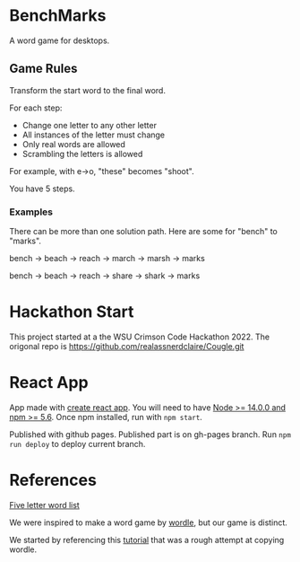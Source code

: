 # BenchMarks

A word game for desktops. 

## Game Rules
Transform the start word to the final word.

For each step:
* Change one letter to any other letter
* All instances of the letter must change
* Only real words are allowed
* Scrambling the letters is allowed

For example, with e->o, "these" becomes "shoot".     
 
You have 5 steps.

### Examples
There can be more than one solution path. Here are some for "bench" to "marks".

bench -> beach -> reach -> march -> marsh -> marks

bench -> beach -> reach -> share -> shark -> marks
# Hackathon Start
This project started at a the WSU Crimson Code Hackathon 2022.
The origonal repo is https://github.com/realassnerdclaire/Cougle.git

# React App
App made with [create react app](https://create-react-app.dev/).  You will need to have [Node >= 14.0.0 and npm >= 5.6](https://nodejs.org/en/). Once npm installed, run with `npm start`.

Published with github pages. Published part is on gh-pages branch. Run `npm run deploy` to deploy current branch.

# References
[Five letter word list](https://www-cs-faculty.stanford.edu/~knuth/sgb-words.txt)

We were inspired to make a word game by [wordle](https://www.nytimes.com/games/wordle/index.html), but our game is distinct.

We started by referencing this [tutorial](https://www.youtube.com/watch?v=BE25Mf8t5DE&t=0s) that was a rough attempt at copying wordle.
